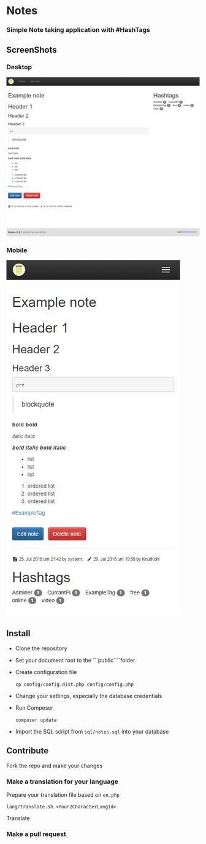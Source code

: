 # Notes

### Simple Note taking application with **#HashTags**

## ScreenShots

### Desktop

![Desktop ScreenShot](doc/desktop.png)

### Mobile

![Mobile ScreenShot](doc/mobile.png)

## Install

- Clone the repository
- Set your document root to the ```public````folder
- Create configuration file

    ```cp config/config.dist.php config/config.php```

- Change your settings, especially the database credentials
- Run Composer

    ```composer update```

- Import the SQL script from ```sql/notes.sql``` into your database

## Contribute

Fork the repo and make your changes

### Make a translation for your language

Prepare your translation file based on ```en.php```

    lang/translate.sh <Your2CharacterLangId>

Translate

### Make a pull request
